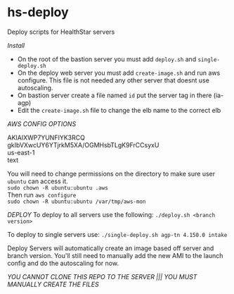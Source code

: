 # hs-deploy
Deploy scripts for HealthStar servers

*Install*
- On the root of the bastion server you must add `deploy.sh` and `single-deploy.sh`<br>
- On the deploy web server you must add `create-image.sh` and run aws configure. This file is not needed any other server that doesnt use autoscaling. <br>
- On bastion server create a file named `id` put the server tag in there (ia-agp)<br>
- Edit the `create-image.sh` file to change the elb name to the correct elb<br>

*AWS CONFIG OPTIONS*

AKIAIXWP7YUNFIYK3RCQ<br>
gkIbVXwcUY6YTjrkM5XA/OGMHsbTLgK9FrCCsyxU<br>
us-east-1<br>
text<br>

You will need to change permissions on the directory to make sure user `ubuntu` can access it.<br>
`sudo chown -R ubuntu:ubuntu .aws`<br>
Then run `aws configure`<br>
`sudo chown -R ubuntu:ubuntu /var/tmp/aws-mon`<br>



*DEPLOY*
To deploy to all servers use the following:
`./deploy.sh <branch version>`

To deploy to single servers use: 
`./single-deploy.sh agp-tn 4.150.0 intake`

Deploy Servers will automatically create an image based off server and branch version. You'll still need to manually add the new AMI to the launch config and do the autoscaling for now. 

*YOU CANNOT CLONE THIS REPO TO THE SERVER ||| YOU MUST MANUALLY CREATE THE FILES*
